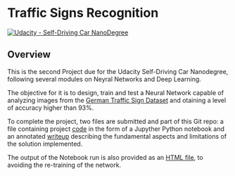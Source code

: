 # Traffic Signs Recognition
[![Udacity - Self-Driving Car NanoDegree](https://s3.amazonaws.com/udacity-sdc/github/shield-carnd.svg)](http://www.udacity.com/drive)

Overview
---

This is the second Project due for the Udacity Self-Driving Car Nanodegree, following several modules on  Neyral Networks and Deep Learning.

The objective for it is to design, train and test a Neural Network capable of analyzing images from the [German Traffic Sign Dataset](http://benchmark.ini.rub.de/?section=gtsrb&subsection=dataset) and otaining a level of accuracy higher than 93%.


To complete the project, two files are submitted and part of this Git repo: a file containing project [code](https://github.com/russom/CarND-Traffic-Sign-Classifier-Project-RussoM/blob/master/Traffic_Sign_Classifier-Michelangelo_Russo.ipynb) in the form of a Jupyther Python notebook and an annotated [writeup](https://github.com/russom/CarND-Traffic-Sign-Classifier-Project-RussoM/blob/master/writeup.md) describing the fundamental aspects and limitations of the solution implemented.

The output of the Notebook run is also provided as an [HTML file](https://github.com/russom/CarND-Traffic-Sign-Classifier-Project-RussoM/blob/master/Traffic_Sign_Classifier-Michelangelo_Russo.html), to avoiding the re-training of the network.
